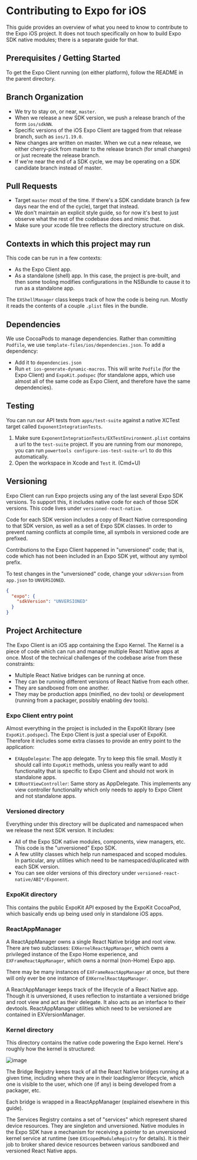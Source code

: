 # Contributing to Expo for iOS

This guide provides an overview of what you need to know to contribute to the Expo iOS project. It does not touch specifically on how to build Expo SDK native modules; there is a separate guide for that.

## Prerequisites / Getting Started

To get the Expo Client running (on either platform), follow the README in the parent directory.

## Branch Organization

- We try to stay on, or near, `master`.
- When we release a new SDK version, we push a release branch of the form `ios/sdkNN`.
- Specific versions of the iOS Expo Client are tagged from that release branch, such as `ios/1.19.0`.
- New changes are written on master. When we cut a new release, we either cherry-pick from master to the release branch (for small changes) or just recreate the release branch.
- If we're near the end of a SDK cycle, we may be operating on a SDK candidate branch instead of master.

## Pull Requests

- Target `master` most of the time. If there's a SDK candidate branch (a few days near the end of the cycle), target that instead.
- We don't maintain an explicit style guide, so for now it's best to just observe what the rest of the codebase does and mimic that.
- Make sure your xcode file tree reflects the directory structure on disk.

## Contexts in which this project may run

This code can be run in a few contexts:

- As the Expo Client app.
- As a standalone (shell) app. In this case, the project is pre-built, and then some tooling modifies configurations in the NSBundle to cause it to run as a standalone app.

The `EXShellManager` class keeps track of how the code is being run. Mostly it reads the contents of a couple `.plist` files in the bundle.

## Dependencies

We use CocoaPods to manage dependencies. Rather than committing `Podfile`, we use `template-files/ios/dependencies.json`. To add a dependency:

- Add it to `dependencies.json`
- Run `et ios-generate-dynamic-macros`. This will write `Podfile` (for the Expo Client) and `ExpoKit.podspec` (for standalone apps, which use almost all of the same code as Expo Client, and therefore have the same dependencies).

## Testing

You can run our API tests from `apps/test-suite` against a native XCTest target called `ExponentIntegrationTests`.

1. Make sure `ExponentIntegrationTests/EXTestEnvironment.plist` contains a url to the `test-suite` project. If you are running from our monorepo, you can run `powertools configure-ios-test-suite-url` to do this automatically.
2. Open the workspace in Xcode and `Test` it. (Cmd+U)

## Versioning

Expo Client can run Expo projects using any of the last several Expo SDK versions. To support this, it includes native code for each of those SDK versions. This code lives under `versioned-react-native`.

Code for each SDK version includes a copy of React Native corresponding to that SDK version, as well as a set of Expo SDK classes. In order to prevent naming conflicts at compile time, all symbols in versioned code are prefixed.

Contributions to the Expo Client happened in "unversioned" code; that is, code which has not been included in an Expo SDK yet, without any symbol prefix.

To test changes in the "unversioned" code, change your `sdkVersion` from `app.json` to `UNVERSIONED`.

```json
{
  "expo": {
    "sdkVersion": "UNVERSIONED"
  }
}
```

## Project Architecture

The Expo Client is an iOS app containing the Expo Kernel. The Kernel is a piece of code which can run and manage multiple React Native apps at once. Most of the technical challenges of the codebase arise from these constraints:

- Multiple React Native bridges can be running at once.
- They can be running different versions of React Native from each other.
- They are sandboxed from one another.
- They may be production apps (minified, no dev tools) or development (running from a packager, possibly enabling dev tools).

### Expo Client entry point

Almost everything in the project is included in the ExpoKit library (see `ExpoKit.podspec`). The Expo Client is just a special user of ExpoKit. Therefore it includes some extra classes to provide an entry point to the application:

- `EXAppDelegate`: The app delegate. Try to keep this file small. Mostly it should call into `ExpoKit` methods, unless you really want to add functionality that is specific to Expo Client and should not work in standalone apps.
- `EXRootViewController`: Same story as AppDelegate. This implements any view controller functionality which only needs to apply to Expo Client and not standalone apps.

### Versioned directory

Everything under this directory will be duplicated and namespaced when we release the next SDK version. It includes:
- All of the Expo SDK native modules, components, view managers, etc. This code is the "unversioned" Expo SDK.
- A few utility classes which help run namespaced and scoped modules. In particular, any utilities which need to be namespaced/duplicated with each SDK version.
- You can see older versions of this directory under `versioned-react-native/ABI*/Exponent`.

### ExpoKit directory

This contains the public ExpoKit API exposed by the ExpoKit CocoaPod, which basically ends up being used only in standalone iOS apps.

### ReactAppManager

A ReactAppManager owns a single React Native bridge and root view. There are two subclasses: `EXKernelReactAppManager`, which owns a privileged instance of the Expo Home experience, and `EXFrameReactAppManager`, which owns a normal (non-Home) Expo app.

There may be many instances of `EXFrameReactAppManager` at once, but there will only ever be one instance of `EXKernelReactAppManager`.

A ReactAppManager keeps track of the lifecycle of a React Native app. Though it is unversioned, it uses reflection to instantiate a versioned bridge and root view and act as their delegate. It also acts as an interface to their devtools. ReactAppManager utilities which need to be versioned are contained in EXVersionManager.

### Kernel directory

This directory contains the native code powering the Expo kernel. Here's roughly how the kernel is structured:

![image](https://user-images.githubusercontent.com/1316332/29846489-f362b0c6-8ccb-11e7-8d69-a4bebaf19c70.png)

The Bridge Registry keeps track of all the React Native bridges running at a given time, including where they are in their loading/error lifecycle, which one is visible to the user, which one (if any) is being developed from a packager, etc.

Each bridge is wrapped in a ReactAppManager (explained elsewhere in this guide).

The Services Registry contains a set of "services" which represent shared device resources. They are singleton and unversioned. Native modules in the Expo SDK have a mechanism for receiving a pointer to an unversioned kernel service at runtime (see `EXScopedModuleRegistry` for details). It is their job to broker shared device resources between various sandboxed and versioned React Native apps.
